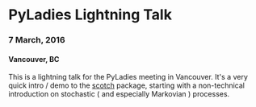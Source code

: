 # PyLadies Lightning Talk
### 7 March, 2016
#### Vancouver, BC

This is a lightning talk for the PyLadies meeting in Vancouver. It's a very quick intro / demo to the [scotch](http://scotch.readthedocs.org) package, starting with a non-technical introduction on stochastic ( and especially Markovian ) processes.
